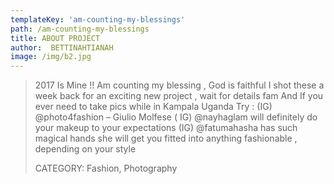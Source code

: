 ```yaml
---
templateKey: 'am-counting-my-blessings'
path: /am-counting-my-blessings
title: ABOUT PROJECT
author:  BETTINAHTIANAH
image: /img/b2.jpg
---
```

> 2017 Is Mine !!
> Am counting my blessing , God is faithful
> I shot these a week back for an exciting new project , wait for details fam
> And
> If you ever need to  take pics while in Kampala Uganda
> Try  :
> (IG)  @photo4fashion – Giulio Molfese
> ( IG) @nayhaglam will definitely do your makeup to your expectations
> (IG) @fatumahasha has such magical hands she will get you fitted into anything fashionable ,  depending on your style
>
>
>
> CATEGORY:
> Fashion, Photography
